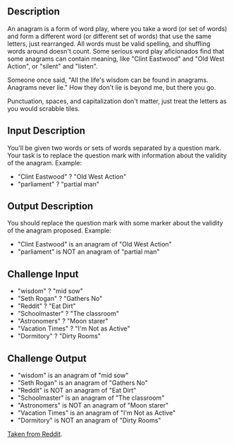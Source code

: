 ## Description

An anagram is a form of word play, where you take a word (or set of words) and form a different word (or different set of words) that use the same letters, just rearranged. All words must be valid spelling, and shuffling words around doesn't count.
Some serious word play aficionados find that some anagrams can contain meaning, like "Clint Eastwood" and "Old West Action", or "silent" and "listen".

Someone once said, "All the life's wisdom can be found in anagrams. Anagrams never lie." How they don't lie is beyond me, but there you go.

Punctuation, spaces, and capitalization don't matter, just treat the letters as you would scrabble tiles.

## Input Description

You'll be given two words or sets of words separated by a question mark. Your task is to replace the question mark with information about the validity of the anagram. Example:

  - "Clint Eastwood" ? "Old West Action"
  - "parliament" ? "partial man"

## Output Description

You should replace the question mark with some marker about the validity of the anagram proposed. Example:

  - "Clint Eastwood" is an anagram of "Old West Action"
  - "parliament" is NOT an anagram of "partial man"

## Challenge Input

  - "wisdom" ? "mid sow"
  - "Seth Rogan" ? "Gathers No"
  - "Reddit" ? "Eat Dirt"
  - "Schoolmaster" ? "The classroom"
  - "Astronomers" ? "Moon starer"
  - "Vacation Times" ? "I'm Not as Active"
  - "Dormitory" ? "Dirty Rooms"

## Challenge Output

  - "wisdom" is an anagram of "mid sow"
  - "Seth Rogan" is an anagram of "Gathers No"
  - "Reddit" is NOT an anagram of "Eat Dirt"
  - "Schoolmaster" is an anagram of "The classroom"
  - "Astronomers" is NOT an anagram of "Moon starer"
  - "Vacation Times" is an anagram of "I'm Not as Active"
  - "Dormitory" is NOT an anagram of "Dirty Rooms"

[Taken from Reddit](https://www.reddit.com/r/dailyprogrammer/comments/52enht/20160912_challenge_283_easy_anagram_detector/).